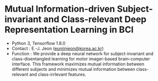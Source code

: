 # Mutual Information-driven Subject-invariant and Class-relevant Deep Representation Learning in BCI

* Python 3, Tensorflow 1.8.0
* Contact : E.-J. Jeon (eunjinjeon@korea.ac.kr)
* Function : We provide a deep neural network for subject-invariant and class-disentangled learning for motor imager-based brain-computer interface. This framework maximizes mutual information between different subjects and minimizes mutual information between class-relevant and class-irrlevant features.
